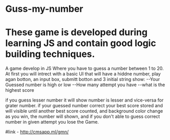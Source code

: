# Guss-my-number
# These game is developed during learning JS and contain good logic building techniques.
A game develop in JS Where you have to guess a number between 1 to 20. 
At first you will intrect with a basic UI that will have a hiddne number, play agan botton, an input box, submitt botton and 3 initial string show:
--Your Guessed number is high or low 
--How many attempt you have 
--what is the highest score

if you guess lesser number it will show number is lesser and vice-versa for grater number. 
if your guessed number correct your best score stored and will visible until another best score counted, and background color change as you win, the number will shown, 
and if you don't able to guess correct number in given attempt you lose the Game.

#link - http://cmsapp.ml/gmn/
